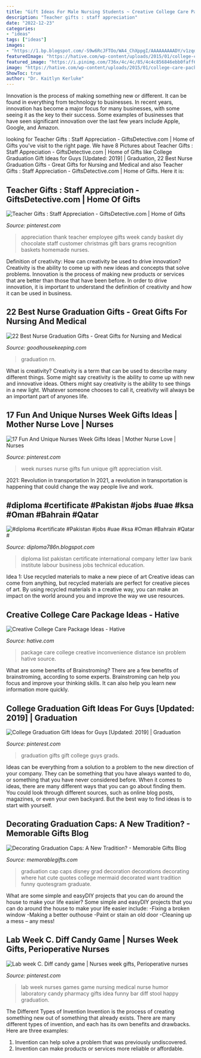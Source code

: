 ```yaml
---
title: "Gift Ideas For Male Nursing Students ~ Creative College Care Package Ideas"
description: "Teacher gifts : staff appreciation"
date: "2022-12-23"
categories:
- "ideas"
tags: ["ideas"]
images:
- "https://1.bp.blogspot.com/-S9w6RcJFTOo/WA4_ChXppgI/AAAAAAAAADY/v1zqdculK_4gea0Dx0xkpGsRqwdA3X-dACPcB/w1200-h630-p-k-no-nu/itape%2B2016%2Bw1.jpg"
featuredImage: "https://hative.com/wp-content/uploads/2015/01/college-care-package-ideas/2-creative-college-care-package-ideas.jpg"
featured_image: "https://i.pinimg.com/736x/4c/4c/85/4c4c856846ebb0faff6e1abb1379b1e9.jpg"
image: "https://hative.com/wp-content/uploads/2015/01/college-care-package-ideas/2-creative-college-care-package-ideas.jpg"
ShowToc: true
author: "Dr. Kaitlyn Kerluke"
---
```



Innovation is the process of making something new or different. It can be found in everything from technology to businesses. In recent years, innovation has become a major focus for many businesses, with some seeing it as the key to their success. Some examples of businesses that have seen significant innovation over the last few years include Apple, Google, and Amazon.

	

		
looking for Teacher Gifts : Staff Appreciation - GiftsDetective.com | Home of Gifts you've visit to the right page. We have 8 Pictures about Teacher Gifts : Staff Appreciation - GiftsDetective.com | Home of Gifts like College Graduation Gift Ideas for Guys [Updated: 2019] | Graduation, 22 Best Nurse Graduation Gifts - Great Gifts for Nursing and Medical and also Teacher Gifts : Staff Appreciation - GiftsDetective.com | Home of Gifts. Here it is:
		
    
## Teacher Gifts : Staff Appreciation - GiftsDetective.com | Home Of Gifts

<img loading=lazy src="https://i.pinimg.com/736x/df/79/9e/df799eb28ad02d6dffeb3d8b278ef1d6.jpg" onerror="this.onerror=null;this.src='https://tse3.mm.bing.net/th?id=OIP.iz-GHQAI2xZCCejkCvct2wHaFi&amp;pid=15.1';" alt="Teacher Gifts : Staff Appreciation - GiftsDetective.com | Home of Gifts">

_Source: pinterest.com_

>appreciation thank teacher employee gifts week candy basket diy chocolate staff customer christmas gift bars grams recognition baskets homemade nurses. 

	

Definition of creativity: How can creativity be used to drive innovation?
Creativity is the ability to come up with new ideas and concepts that solve problems. Innovation is the process of making new products or services that are better than those that have been before. In order to drive innovation, it is important to understand the definition of creativity and how it can be used in business.

    
## 22 Best Nurse Graduation Gifts - Great Gifts For Nursing And Medical

<img loading=lazy src="https://hips.hearstapps.com/vader-prod.s3.amazonaws.com/1553619447-il-794xn-1424609548-e0wb-1553619417.jpg?crop=1.00xw:0.751xh;0,0.126xh&amp;resize=480:*" onerror="this.onerror=null;this.src='https://tse4.mm.bing.net/th?id=OIP.KLAyFnp7hKaNLrfh9toSiQHaHa&amp;pid=15.1';" alt="22 Best Nurse Graduation Gifts - Great Gifts for Nursing and Medical">

_Source: goodhousekeeping.com_

>graduation rn. 

	

What is creativity?
Creativity is a term that can be used to describe many different things. Some might say creativity is the ability to come up with new and innovative ideas. Others might say creativity is the ability to see things in a new light. Whatever someone chooses to call it, creativity will always be an important part of anyones life.

    
## 17 Fun And Unique Nurses Week Gifts Ideas | Mother Nurse Love | Nurses

<img loading=lazy src="https://i.pinimg.com/736x/4c/4c/85/4c4c856846ebb0faff6e1abb1379b1e9.jpg" onerror="this.onerror=null;this.src='https://tse1.mm.bing.net/th?id=OIP.D0cZd5y_pkv0v_Oy301RIAHaPj&amp;pid=15.1';" alt="17 Fun And Unique Nurses Week Gifts Ideas | Mother Nurse Love | Nurses">

_Source: pinterest.com_

>week nurses nurse gifts fun unique gift appreciation visit. 

	

2021: Revolution in transportation
In 2021, a revolution in transportation is happening that could change the way people live and work.

    
## #diploma #certificate #Pakistan #jobs #uae #ksa #Oman #Bahrain #Qatar #

<img loading=lazy src="https://1.bp.blogspot.com/-S9w6RcJFTOo/WA4_ChXppgI/AAAAAAAAADY/v1zqdculK_4gea0Dx0xkpGsRqwdA3X-dACPcB/w1200-h630-p-k-no-nu/itape%2B2016%2Bw1.jpg" onerror="this.onerror=null;this.src='https://tse1.mm.bing.net/th?id=OIP.woO86U2Scbi3CJrxgzTOEwHaD4&amp;pid=15.1';" alt="#diploma #certificate #Pakistan #jobs #uae #ksa #Oman #Bahrain #Qatar #">

_Source: diploma786n.blogspot.com_

>diploma list pakistan certificate international company letter law bank institute labour business jobs technical education. 

	

Idea 1: Use recycled materials to make a new piece of art
Creative ideas can come from anything, but recycled materials are perfect for creative pieces of art. By using recycled materials in a creative way, you can make an impact on the world around you and improve the way we use resources.

    
## Creative College Care Package Ideas - Hative

<img loading=lazy src="https://hative.com/wp-content/uploads/2015/01/college-care-package-ideas/2-creative-college-care-package-ideas.jpg" onerror="this.onerror=null;this.src='https://tse3.mm.bing.net/th?id=OIP.iwiw7hTsYG6HX01sOKooXAHaJ4&amp;pid=15.1';" alt="Creative College Care Package Ideas - Hative">

_Source: hative.com_

>package care college creative inconvenience distance isn problem hative source. 

	

What are some benefits of Brainstroming?
There are a few benefits of brainstroming, according to some experts. Brainstroming can help you focus and improve your thinking skills. It can also help you learn new information more quickly.

    
## College Graduation Gift Ideas For Guys [Updated: 2019] | Graduation

<img loading=lazy src="https://i.pinimg.com/736x/7c/2d/d2/7c2dd2bbe08ad98876b189e03acec4db--graduation-gifts-for-college-grads-guys-graduation-gift-basket-ideas-for-guys.jpg" onerror="this.onerror=null;this.src='https://tse4.mm.bing.net/th?id=OIP.Pr0EAIwd77IjTe3hFFErkgHaNt&amp;pid=15.1';" alt="College Graduation Gift Ideas for Guys [Updated: 2019] | Graduation">

_Source: pinterest.com_

>graduation gifts gift college guys grads. 

	

Ideas can be everything from a solution to a problem to the new direction of your company. They can be something that you have always wanted to do, or something that you have never considered before. When it comes to ideas, there are many different ways that you can go about finding them. You could look through different sources, such as online blog posts, magazines, or even your own backyard. But the best way to find ideas is to start with yourself.

    
## Decorating Graduation Caps: A New Tradition? - Memorable Gifts Blog

<img loading=lazy src="https://www.memorablegifts.com/blog/wp-content/uploads/1.jpg" onerror="this.onerror=null;this.src='https://tse1.mm.bing.net/th?id=OIP.amssgyqDM2WJwaldB-k0QgAAAA&amp;pid=15.1';" alt="Decorating Graduation Caps: A New Tradition? - Memorable Gifts Blog">

_Source: memorablegifts.com_

>graduation cap caps disney grad decoration decorations decorating where hat cute quotes college mermaid decorated want tradition funny quotesgram graduate. 

	

What are some simple and easyDIY projects that you can do around the house to make your life easier?
Some simple and easyDIY projects that you can do around the house to make your life easier include: 
-Fixing a broken window 
-Making a better outhouse 
-Paint or stain an old door 
-Cleaning up a mess – any mess!

    
## Lab Week C. Diff Candy Game | Nurses Week Gifts, Perioperative Nurses

<img loading=lazy src="https://i.pinimg.com/736x/61/11/4b/61114bbd58b2e573d27e515b17e19889--laboratory-humor-medical-laboratory.jpg" onerror="this.onerror=null;this.src='https://tse1.mm.bing.net/th?id=OIP.ME5j3tx-alRHMAkxpPAvugHaKG&amp;pid=15.1';" alt="Lab week C. Diff candy game | Nurses week gifts, Perioperative nurses">

_Source: pinterest.com_

>lab week nurses games game nursing medical nurse humor laboratory candy pharmacy gifts idea funny bar diff stool happy graduation. 

	

The Different Types of Invention
Invention is the process of creating something new out of something that already exists. There are many different types of invention, and each has its own benefits and drawbacks. Here are three examples: 
1. Invention can help solve a problem that was previously undiscovered. 
2. Invention can make products or services more reliable or affordable. 

